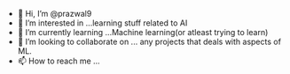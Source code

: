 - 👋 Hi, I’m @prazwal9
- 👀 I’m interested in ...learning stuff related to AI
- 🌱 I’m currently learning ...Machine learning(or atleast trying to learn)
- 💞️ I’m looking to collaborate on ... any projects that deals with aspects of ML.
- 📫 How to reach me ...

<!---
prazwal9/prazwal9 is a ✨ special ✨ repository because its `README.md` (this file) appears on your GitHub profile.
You can click the Preview link to take a look at your changes.
--->
